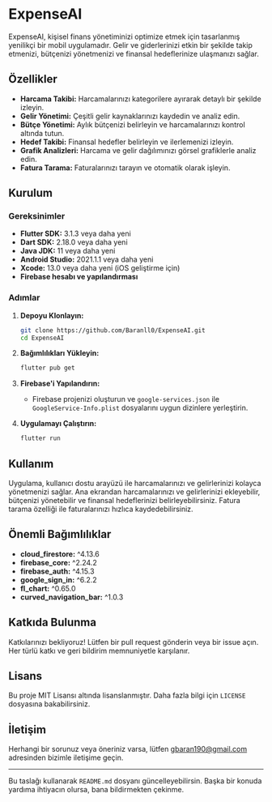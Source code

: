 # ExpenseAI

ExpenseAI, kişisel finans yönetiminizi optimize etmek için tasarlanmış yenilikçi bir mobil uygulamadır. Gelir ve giderlerinizi etkin bir şekilde takip etmenizi, bütçenizi yönetmenizi ve finansal hedeflerinize ulaşmanızı sağlar.

## Özellikler

- **Harcama Takibi:** Harcamalarınızı kategorilere ayırarak detaylı bir şekilde izleyin.
- **Gelir Yönetimi:** Çeşitli gelir kaynaklarınızı kaydedin ve analiz edin.
- **Bütçe Yönetimi:** Aylık bütçenizi belirleyin ve harcamalarınızı kontrol altında tutun.
- **Hedef Takibi:** Finansal hedefler belirleyin ve ilerlemenizi izleyin.
- **Grafik Analizleri:** Harcama ve gelir dağılımınızı görsel grafiklerle analiz edin.
- **Fatura Tarama:** Faturalarınızı tarayın ve otomatik olarak işleyin.

## Kurulum

### Gereksinimler

- **Flutter SDK:** 3.1.3 veya daha yeni
- **Dart SDK:** 2.18.0 veya daha yeni
- **Java JDK:** 11 veya daha yeni
- **Android Studio:** 2021.1.1 veya daha yeni
- **Xcode:** 13.0 veya daha yeni (iOS geliştirme için)
- **Firebase hesabı ve yapılandırması**

### Adımlar

1. **Depoyu Klonlayın:**
   ```bash
   git clone https://github.com/Baranll0/ExpenseAI.git
   cd ExpenseAI
   ```

2. **Bağımlılıkları Yükleyin:**
   ```bash
   flutter pub get
   ```

3. **Firebase'i Yapılandırın:**
   - Firebase projenizi oluşturun ve `google-services.json` ile `GoogleService-Info.plist` dosyalarını uygun dizinlere yerleştirin.

4. **Uygulamayı Çalıştırın:**
   ```bash
   flutter run
   ```

## Kullanım

Uygulama, kullanıcı dostu arayüzü ile harcamalarınızı ve gelirlerinizi kolayca yönetmenizi sağlar. Ana ekrandan harcamalarınızı ve gelirlerinizi ekleyebilir, bütçenizi yönetebilir ve finansal hedeflerinizi belirleyebilirsiniz. Fatura tarama özelliği ile faturalarınızı hızlıca kaydedebilirsiniz.

## Önemli Bağımlılıklar

- **cloud_firestore:** ^4.13.6
- **firebase_core:** ^2.24.2
- **firebase_auth:** ^4.15.3
- **google_sign_in:** ^6.2.2
- **fl_chart:** ^0.65.0
- **curved_navigation_bar:** ^1.0.3

## Katkıda Bulunma

Katkılarınızı bekliyoruz! Lütfen bir pull request gönderin veya bir issue açın. Her türlü katkı ve geri bildirim memnuniyetle karşılanır.

## Lisans

Bu proje MIT Lisansı altında lisanslanmıştır. Daha fazla bilgi için `LICENSE` dosyasına bakabilirsiniz.

## İletişim

Herhangi bir sorunuz veya öneriniz varsa, lütfen [gbaran190@gmail.com](mailto:gbaran190@gmail.com) adresinden bizimle iletişime geçin.

---

Bu taslağı kullanarak `README.md` dosyanı güncelleyebilirsin. Başka bir konuda yardıma ihtiyacın olursa, bana bildirmekten çekinme.


